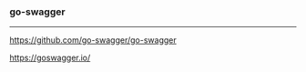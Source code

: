 ### go-swagger
---
https://github.com/go-swagger/go-swagger

https://goswagger.io/

```go

```

```sh

```

```
```


